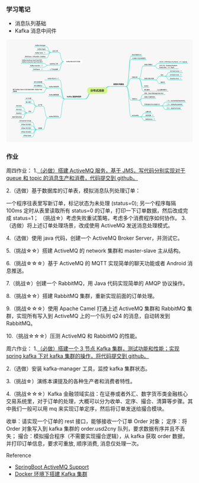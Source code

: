 ### 学习笔记
- 消息队列基础
- Kafka 消息中间件

![Alt text](./分布式消息.png "分布式消息")


### 作业
周四作业：
1.[（必做）搭建 ActiveMQ 服务，基于 JMS，写代码分别实现对于 queue 和 topic 的消息生产和消费，代码提交到 github。](https://github.com/qxf-Carl/JAVA-000/tree/main/Week_13/jsm-activemq)

2.（选做）基于数据库的订单表，模拟消息队列处理订单：

一个程序往表里写新订单，标记状态为未处理 (status=0);
另一个程序每隔 100ms 定时从表里读取所有 status=0 的订单，打印一下订单数据，然后改成完成 status=1；
（挑战☆）考虑失败重试策略，考虑多个消费程序如何协作。
3.（选做）将上述订单处理场景，改成使用 ActiveMQ 发送消息处理模式。

4.（选做）使用 java 代码，创建一个 ActiveMQ Broker Server，并测试它。

5.（挑战☆☆）搭建 ActiveMQ 的 network 集群和 master-slave 主从结构。

6.（挑战☆☆☆）基于 ActiveMQ 的 MQTT 实现简单的聊天功能或者 Android 消息推送。

7.（挑战☆）创建一个 RabbitMQ，用 Java 代码实现简单的 AMQP 协议操作。

8.（挑战☆☆）搭建 RabbitMQ 集群，重新实现前面的订单处理。

9.（挑战☆☆☆）使用 Apache Camel 打通上述 ActiveMQ 集群和 RabbitMQ 集群，实现所有写入到 ActiveMQ 上的一个队列 q24 的消息，自动转发到 RabbitMQ。

10.（挑战☆☆☆）压测 ActiveMQ 和 RabbitMQ 的性能。

周六作业：
1.[（必做）搭建一个 3 节点 Kafka 集群，测试功能和性能；实现 spring kafka 下对 kafka 集群的操作，将代码提交到 github。](https://github.com/qxf-Carl/JAVA-000/tree/main/Week_13/kafka)

2.（选做）安装 kafka-manager 工具，监控 kafka 集群状态。

3.（挑战☆）演练本课提及的各种生产者和消费者特性。

4.（挑战☆☆☆）Kafka 金融领域实战：在证券或者外汇、数字货币类金融核心交易系统里，对于订单的处理，大概可以分为收单、定序、撮合、清算等步骤。其中我们一般可以用 mq 来实现订单定序，然后将订单发送给撮合模块。

收单：请实现一个订单的 rest 接口，能够接收一个订单 Order 对象；
定序：将 Order 对象写入到 kafka 集群的 order.usd2cny 队列，要求数据有序并且不丢失；
撮合：模拟撮合程序（不需要实现撮合逻辑），从 kafka 获取 order 数据，并打印订单信息，要求可重放, 顺序消费, 消息仅处理一次。

Reference 
- [SpringBoot ActiveMQ Support](https://docs.spring.io/spring-boot/docs/2.4.1/reference/htmlsingle/#boot-features-activemq)
- [Docker 环境下搭建 Kafka 集群](https://blog.csdn.net/noaman_wgs/article/details/103757791)